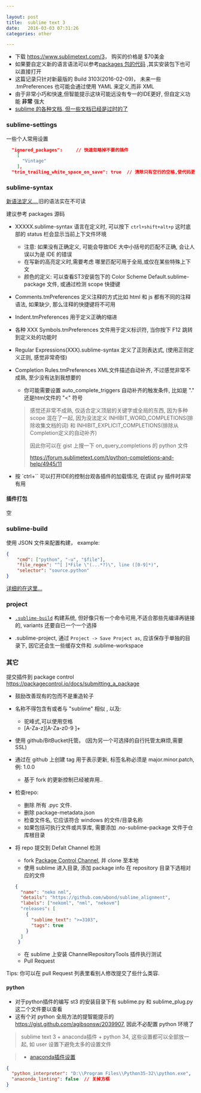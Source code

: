 ```yaml
---

layout: post
title:  sublime text 3
date:   2016-03-03 07:31:26
categories: other

---
```


* 下载 <https://www.sublimetext.com/3>， 购买的价格是 $70美金
* 如果要自定义新的语言语法可以参考[packages 包的代码](https://github.com/sublimehq/Packages) ,其实安装包下也可以直接打开
* 这篇记录只针对新最版的 Build 3103(2016-02-09)， 未来一些 .tmPreferences 也可能会通过使用 YAML 来定义,而非 XML
* 由于非常小巧和快速,但智能提示这块可能远没有专一的IDE更好, 但自定义功能 **非常** 强大
* [sublime 的各种文档, 但一些文档已经是过时的了](https://github.com/guillermooo/sublime-undocs/tree/sublime-text-3/source/reference)

<!-- more -->

### sublime-settings

一些个人常用设置

```json
  "ignored_packages":     // 快速忽略掉不要的插件
    [
      "Vintage"
    ],
  "trim_trailing_white_space_on_save": true  // 清除只有空行的空格,使代码更整洁
```
### sublime-syntax

[新语法定义...](http://www.sublimetext.com/docs/3/syntax.html),旧的语法实在不可读

建议参考 packages 源码

* XXXXX.sublime-syntax 语言在定义时, 可以按下 `ctrl+shift+alt+p` 这时底部的 status 栏会显示当前上下文件环境
  - 注意: 如果没有正确定义, 可能会导致IDE 大中小括号的匹配不正确, 会让人误以为是 IDE 的错误
  - 在写新的高亮定义时,需要考虑 哪里匹配可用于全局,或仅在某些特殊上下文
  - 颜色的定义: 可以查看ST3安装包下的 Color Scheme Default.sublime-package 文件, 或通过检测 scope 快捷键
* Comments.tmPreferences 定义注释的方式比如 html 和 js 都有不同的注释语法, 如果缺少, 那么注释的快捷键将不可用
* Indent.tmPreferences 用于定义正确的缩进
* 各种 XXX Symbols.tmPreferences 文件用于定义标识符, 当你按下 F12 跳转到定义处的功能时
* Regular Expressions(XXX).sublime-syntax 定义了正则表达式, (使用正则定义正则, 感觉非常奇怪)
* Completion Rules.tmPreferences XML文件描述自动补齐, 不过感觉非常不成熟, 至少没有达到我想要的
  - 你可能需要设置 auto_complete_triggers 自动补齐的触发条件, 比如是 "." 还是html文件的 "<" 符号

  > 感觉还非常不成熟, 仅适合定义顶层的关键字或全局的东西, 因为多种 scope 混在了一起,
  > 因为没法定义 INHIBIT_WORD_COMPLETIONS(排除收集文档的词) 和 INHIBIT_EXPLICIT_COMPLETIONS(排除从Completion定义的自动补齐)
  >
  > 因此你可以在 gist 上搜一下 on_query_completions 的 python 文件
  >
  > <https://forum.sublimetext.com/t/python-completions-and-help/4945/11>

* 按 `ctrl+`` 可以打开IDE的控制台观各插件的加载情况, 在调试 py 插件时非常有用

#### 插件打包

空

### sublime-build

使用 JSON 文件来配置构建， example:

```json
{
    "cmd": ["python", "-u", "$file"],
    "file_regex": "^[ ]*File \"(...*?)\", line ([0-9]*)",
    "selector": "source.python"
}
```

[详细的在这里...](https://github.com/guillermooo/sublime-undocs/tree/sublime-text-3/source/reference/build_systems)

### project

 * [`.sublime-build`](https://github.com/guillermooo/sublime-undocs/blob/sublime-text-3/source/reference/build_systems/configuration.rst) 构建系统, 但好像只有一个命令可用,不适合那些先编译再链接的, variants 还要自已一个一个选择

 * .sublime-project, 通过 `Project -> Save Project as`, 应该保存于单独的目录下, 因它还会生一些缓存文件和 .sublime-workspace

### 其它

提交插件到 package control <https://packagecontrol.io/docs/submitting_a_package>

* 鼓励改善现有的包而不是重造轮子
* 名称不得包含有或者与 "sublime" 相似  , 以及:
  - 驼峰式,可以使用空格
  - [A-Za-z][A-Za-z0-9 ]+
* 使用 github/BitBucket托管。 (因为另一个可选择的自行托管太麻烦,需要 SSL)
* 通过在 github 上创建 tag 用于表示更新, 标签名称必须是 major.minor.patch, 例: 1.0.0
  - 基于 fork 的更新控制已经被弃用..
* 检查repo:
  - 删除 所有 .pyc 文件.
  - 删除 package-metadata.json
  - 检查文件名, 它应该符合 windows 的文件/目录名称
  - 如果包括可执行文件或共享库, 需要添加 .no-sublime-package 文件于仓库根目录
* 将 repo 提交到 Defalt Channel 检测
  - fork [Package Control Channel](https://github.com/wbond/package_control_channel), 并 clone 至本地
  - 使用 sublime 进入目录, 添加 package info 在 repository 目录下选相对应的文件

  ```json
  {
    "name": "neko nml",
    "details": "https://github.com/wbond/sublime_alignment",
	"labels": ["nekoml", "nml", "nekovm"]
    "releases": [
      {
        "sublime_text": ">=3103",
        "tags": true
      }
    ]
   }
  ```

  - 在 sublime 上安装 ChannelRepositoryTools 插件执行测试
  - Pull Request

Tips: 你可以在 pull Request 列表里看别人修改提交了些什么类容.

#### python

* 对于python插件的编写 st3 的安装目录下有 sublime.py 和 sublime_plug.py 这二个文件要以查看
* 这有个对 python 全局方法的提智能提示的 <https://gist.github.com/agibsonsw/2039907>, 因此不必配置 python 环境了

> sublime text 3 + anaconda插件 + python 34, 这些设置都可以全部放一起, 如 user 设置下避免太多的设置文件

> * [anaconda插件设置](http://www.jingyan8.cc/youxishuma/61939fek.html)


```json
{
  "python_interpreter": "D:\\Program Files\\Python35-32\\python.exe",
  "anaconda_linting": false  // 关掉方框
}
```
<br />
